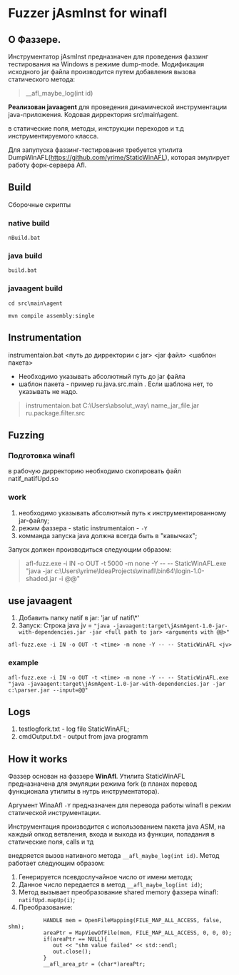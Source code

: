 # Fuzzer jAsmInst for winafl

## О Фаззере.
Инструментатор jAsmInst предназначен для проведения фаззинг тестирования на Windows в режиме dump-mode. Модификация исходного jar файла производится путем добавления вызова статического метода:
>__afl_maybe_log(int id)

**Реализован javaagent** для проведения динамической инструментации java-приложения. Кодовая дирректория src\main\agent.

в статические поля, методы, инструкции переходов и т.д инструментируемого класса.

Для запупуска фаззинг-тестирования требуется утилита DumpWinAFL(https://github.com/yrime/StaticWinAFL), которая эмулирует работу форк-сервера Afl.

## Build
Сборочные скрипты
### native build
`nBuild.bat`
### java build

`build.bat`

### javaagent build

`cd src\main\agent`

`mvn compile assembly:single`

## Instrumentation
instrumentaion.bat <путь до дирректории с jar> <jar файл> <шаблон пакета>
- Необходимо указывать абсолютный путь до jar файла
- шаблон пакета - пример ru.java.src.main . Если шаблона нет, то указывать не надо.

> instrumentaion.bat  C:\Users\absolut_way\ name_jar_file.jar ru.package.filter.src

## Fuzzing
### Подготовка winafl
в рабочую дирректорию необходимо скопировать файл natif_natifUpd.so

### work
1. необходимо указывать абсолютный путь к инструментированному jar-файлу;
2. режим фаззера - static instrumentaion - `-Y`
3. комманда запуска java должна всегда быть в "кавычках";

Запуск должен производиться следующим образом:

> afl-fuzz.exe -i IN -o OUT -t 5000 -m none -Y -- -- StaticWinAFL.exe "java -jar c:\Users\yrime\IdeaProjects\winafl\bin64\login-1.0-shaded.jar -i @@"

## use javaagent

1. Добавить папку natif в jar: 'jar uf <jar-file> natif\\*' 
2. Запуск: Строка java jv = `"java -javaagent:target\jAsmAgent-1.0-jar-with-dependencies.jar -jar <full path to jar> <arguments with @@>"`
  
  `afl-fuzz.exe -i IN -o OUT -t <time> -m none -Y -- -- StaticWinAFL <jv>`
  
### example
  `afl-fuzz.exe -i IN -o OUT -t <time> -m none -Y -- -- StaticWinAFL.exe "java -javaagent:target\jAsmAgent-1.0-jar-with-dependencies.jar -jar c:\parser.jar --input=@@"`

## Logs
1. testlogfork.txt - log file StaticWinAFL;
2. cmdOutput.txt - output from java programm

## How it works
  
  Фаззер основан на фаззере **WinAfl**. Утилита StaticWinAFL предназначена для эмуляции режима fork (в планах перевод функционала утилиты в нутрь инструментатора).
  
  Аргумент WinaAfl `-Y` предназначен для перевода работы winafl в режим статической инструментации.
  
  Инструментация производится с использованием пакета java ASM, на каждый опкод ветвления, входа и выхода из функции, попадания в статические поля, calls и тд 
  
  внедряется вызов нативного метода `__afl_maybe_log(int id)`. Метод работает следующим образом:
  1. Генерируется псевдослучайное число от имени метода;
  2. Данное число передается в метод `__afl_maybe_log(int id)`;
  3. Метод вызывает преобразование shared memory фаззера winafl: `natifUpd.mapUp(i)`;
  4. Преобразование:
  ```
             HANDLE mem = OpenFileMapping(FILE_MAP_ALL_ACCESS, false, shm);
             areaPtr = MapViewOfFile(mem, FILE_MAP_ALL_ACCESS, 0, 0, 0);
             if(areaPtr == NULL){
                out << "shm value failed" << std::endl;
                out.close();
             }
             __afl_area_ptr = (char*)areaPtr; 
  ```
  


